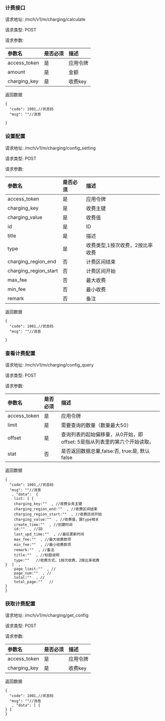 ###  计费接口

请求地址: /mch/v1/m/charging/calculate

请求类型: POST

请求参数:


| 参数名 | 是否必须 | 描述 |
|:-- |:-- |:--   |
|access_token|是|应用令牌|
|amount|是|金额|
|charging_key|是|收费key|

返回数据
```
{
  "code": 1001,//状态码
  "msg": ""//消息
  
}
```

###  设置配置

请求地址: /mch/v1/m/charging/config_setting

请求类型: POST

请求参数:


| 参数名 | 是否必须 | 描述 |
|:-- |:-- |:--   |
|access_token|是|应用令牌|
|charging_key|是|收费主键|
|charging_value|是|收费值|
|id|是|ID|
|title|是|描述|
|type|是|收费类型,1按次收费，2按比率收费|
|charging_region_end|否|计费区间结束|
|charging_region_start|否|计费区间开始|
|max_fee|否|最大收费|
|min_fee|否|最小收费|
|remark|否|备注|

返回数据
```
{
  "code": 1001,//状态码
  "msg": ""//消息
  
}
```

###  查看计费配置

请求地址: /mch/v1/m/charging/config_query

请求类型: POST

请求参数:


| 参数名 | 是否必须 | 描述 |
|:-- |:-- |:--   |
|access_token|是|应用令牌|
|limit|是|需要查询的数量（数量最大50）|
|offset|是|查询列表的起始偏移量，从0开始，即offset: 5是指从列表里的第六个开始读取。|
|stat|否|是否返回数据总量,false:否, true:是,  默认false|

返回数据
```
{
  "code": 1001,//状态码
  "msg": ""//消息
   , "data":  {
    list: [ {
    charging_key:""  , //收费业务主键
    charging_region_end:""  , //收费区间结束
    charging_region_start:""  , //收费区间开始
    charging_value:""  , //收费值，跟type相关
    create_time:""  , //创建时间
    id:""  , //ID
    last_upd_time:""  , //最后更新时间
    max_fee:""  , //最大收费款项
    min_fee:""  , //最小收费款项
    remark:""  , //备注
    title:""  , //标题说明
    type:""   //收费方式，1按次收费，2按比率收费
}  ]  , 
    page_limit:""  , //
    page_num:""  , //
    total:""  , //
    total_page:""   //
}  
}
```

###  获取计费配置

请求地址: /mch/v1/m/charging/get_config

请求类型: POST

请求参数:


| 参数名 | 是否必须 | 描述 |
|:-- |:-- |:--   |
|access_token|是|应用令牌|
|charging_key|是|收费key|

返回数据
```
{
  "code": 1001,//状态码
  "msg": ""//消息
   , "data": [ {
} ] 
}
```

